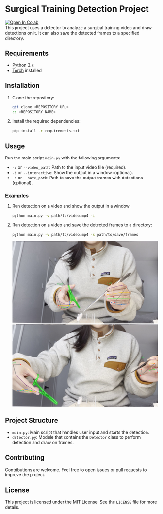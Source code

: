 # Surgical Training Detection Project
<a target="_blank" href="https://colab.research.google.com/github/gfacchi-dev/surgical-training/blob/main/demo.ipynb">
  <img src="https://colab.research.google.com/assets/colab-badge.svg" alt="Open In Colab"/>
</a><br/>
This project uses a detector to analyze a surgical training video and draw detections on it. It can also save the detected frames to a specified directory.

## Requirements

- Python 3.x
- [Torch](<[Torch](https://pytorch.org/get-started/locally/)>) installed

## Installation

1. Clone the repository:

   ```sh
   git clone <REPOSITORY_URL>
   cd <REPOSITORY_NAME>
   ```

2. Install the required dependencies:
   ```sh
   pip install -r requirements.txt
   ```

## Usage

Run the main script `main.py` with the following arguments:

- `-v` or `--video_path`: Path to the input video file (required).
- `-i` or `--interactive`: Show the output in a window (optional).
- `-s` or `--save_path`: Path to save the output frames with detections (optional).

### Examples

1. Run detection on a video and show the output in a window:

   ```sh
   python main.py -v path/to/video.mp4 -i
   ```

2. Run detection on a video and save the detected frames to a directory:

   ```sh
   python main.py -v path/to/video.mp4 -s path/to/save/frames
   ```

   <img src=".images/41735.jpg" alt="Example 1" width="500"/>
   <img src=".images/73303.jpg" alt="Example 2" width="500"/>

## Project Structure

- `main.py`: Main script that handles user input and starts the detection.
- `detector.py`: Module that contains the `Detector` class to perform detection and draw on frames.

## Contributing

Contributions are welcome. Feel free to open issues or pull requests to improve the project.

## License

This project is licensed under the MIT License. See the `LICENSE` file for more details.
